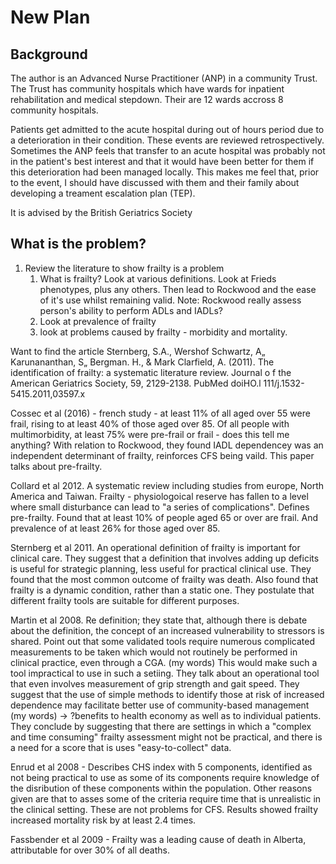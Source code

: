 # New Plan

## Background

The author is an Advanced Nurse Practitioner (ANP) in a community Trust.
The Trust has community hospitals which have wards for inpatient rehabilitation and
medical stepdown. Their are 12 wards accross 8 community hospitals.

Patients get admitted to the acute hospital during out of hours period due to a 
deterioration in their condition.
These events are reviewed retrospectively. Sometimes the ANP feels that transfer 
to an acute hospital was probably not in the patient's best interest and that it
would have been better for them if this deterioration had been managed locally.
This makes me feel that, prior to the event, I should have discussed with them and
their family about developing a treament escalation plan (TEP).

It is advised by the British Geriatrics Society

## What is the problem?

1. Review the literature to show frailty is a problem
    1. What is frailty? Look at various definitions. Look at Frieds phenotypes, plus
        any others. Then lead to Rockwood and the ease of it's use whilst
        remaining valid. Note: Rockwood really assess person's ability to perform
        ADLs and IADLs?
    1. Look at prevalence of frailty
    2. look at problems caused by frailty - morbidity and mortality.


Want to find the article Sternberg, S.A., Wershof Schwartz, A„ Karunananthan, S„ Bergman. H.,
& Mark Clarfield, A. (2011). The identification of frailty: a systematic
literature review. Journal o f the American Geriatrics Society, 59,
2129-2138. PubMed doiHO.l 111/j.1532-5415.2011,03597.x 

Cossec et al (2016) - french study - at least 11% of all aged over 55 were frail, rising
to at least 40% of those aged over 85. Of all people with multimorbidity, at least
75% were pre-frail or frail - does this tell me anything? With relation to Rockwood,
they found IADL dependencey was an independent determinant of frailty, reinforces
CFS being vaild. This paper talks about pre-frailty.

Collard et al 2012.  A systematic review including studies from europe, 
North America and Taiwan. Frailty - physiologoical reserve has fallen to a level where 
small disturbance can lead to "a series of complications". Defines pre-frailty.
Found that at least 10% of people aged 65 or over are frail. And prevalence 
of at least 26% for those aged over 85.

Sternberg et al 2011. An operational definition of frailty is important for clinical care.
They suggest that a definition that involves adding up deficits is useful for strategic
planning, less useful for practical clinical use. They found that the most common outcome
of frailty was death. Also found that frailty is a dynamic condition, rather than a static one.
They postulate that different frailty tools are suitable for different purposes. 

Martin et al 2008. Re definition; they state that, although there is debate about the definition,
the concept of an increased vulnerability to stressors is shared. Point out that
some validated tools require numerous complicated measurements to be taken which 
would not routinely be performed in clinical practice, even through a CGA. 
(my words) This would make such a tool impractical to use in such a setiing. They 
talk about an operational tool that even involves measurement of grip strength 
and gait speed. They suggest that the use of simple methods to identify those
at risk of increased dependence may facilitate better use of community-based
management (my words) -> ?benefits to health economy as well as to individual patients.
They conclude by suggesting that there are settings in which a "complex and time consuming"
frailty assessment might not be practical, and there is a need for a score that is
uses "easy-to-collect" data.

Enrud et al 2008 - Describes CHS index with 5 components, identified as not being practical to use as 
some of its components require knowledge of the disribution of these components within
the population. Other reasons given are that to asses some of the criteria require
time that is unrealistic in the clinical setting. These are not problems for CFS. Results showed 
frailty increased mortality risk by at least 2.4 times.

Fassbender et al 2009 - Frailty was a leading cause of death in Alberta, attributable for over 30%
of all deaths.